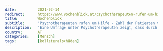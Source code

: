 ```yaml
---
date:          2021-02-14
redirect:      https://www.wochenblick.at/psychotherapeuten-rufen-um-hilfe-zahl-der-patienten-verdoppelt/
title:         Wochenblick
subtitle:      'Psychotherapeuten rufen um Hilfe - Zahl der Patienten verdoppelt'
description:   'Eine Umfrage unter Psychotherapeuten zeigt, dass durch die Corona-Maßnahmen immer mehr Menschen am Rande des Nervenzusammenbruchs sind.'
country:       AT
categories:    [Mensch]
tags:          [kollateralschäden]
---
```

